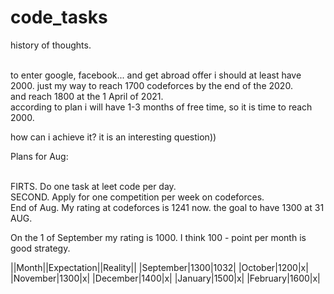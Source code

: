 # code_tasks

history of thoughts.<br><br>

to enter google, facebook... and get abroad offer i should at least have 2000.
just my way to reach 1700 codeforces by the end of the 2020.<br>
and reach 1800 at the 1 April of 2021.<br>
according to plan i will have 1-3 months of free time, so it is time to reach 2000.<br>

how can i achieve it? it is an interesting question))<br>

Plans for Aug:<br><br>

FIRTS. Do one task at leet code per day.<br>
SECOND. Apply for one competition per week on codeforces.<br>
End of Aug. My rating at codeforces is 1241 now. the goal to have 1300 at 31 AUG.<br> 


On the 1 of September my rating is 1000. I think 100 - point per month is good strategy.

||Month||Expectation||Reality||
|September|1300|1032|
|October|1200|x|
|November|1300|x|
|December|1400|x|
|January|1500|x|
|February|1600|x|

